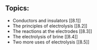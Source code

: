 ## Topics:
- Conductors and insulators [[8.1]]
- The principles of electrolysis [[8.2]]
- The reactions at the electrodes [[8.3]]
- The electrolysis of brine [[8.4]]
- Two more uses of electrolysis [[8.5]]